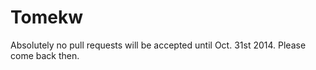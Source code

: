 Tomekw
========

Absolutely no pull requests will be accepted until Oct. 31st 2014. Please come back then.


